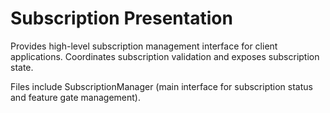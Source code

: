 # Subscription Presentation

Provides high-level subscription management interface for client applications. Coordinates subscription validation and exposes subscription state.

Files include SubscriptionManager (main interface for subscription status and feature gate management).